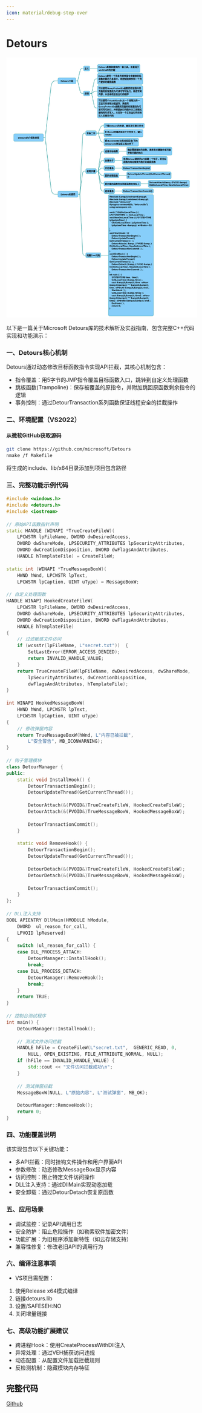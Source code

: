 ```yaml
---
icon: material/debug-step-over
---
```


# Detours

![](../../img/Detours.png)

以下是一篇关于Microsoft Detours库的技术解析及实战指南，包含完整C++代码实现和功能演示：

### 一、Detours核心机制
Detours通过动态修改目标函数指令实现API拦截，其核心机制包含：

* 指令覆盖：用5字节的JMP指令覆盖目标函数入口，跳转到自定义处理函数
* 跳板函数(Trampoline)：保存被覆盖的原指令，并附加跳回原函数剩余指令的逻辑
* 事务控制：通过DetourTransaction系列函数保证线程安全的拦截操作
### 二、环境配置（VS2022）
#### 从微软GitHub获取源码 
~~~bash
git clone https://github.com/microsoft/Detours
nmake /f Makefile
~~~
将生成的include、lib/x64目录添加到项目包含路径

### 三、完整功能示例代码
~~~cpp
#include <windows.h>
#include <detours.h>
#include <iostream>
 
// 原始API函数指针声明 
static HANDLE (WINAPI *TrueCreateFileW)(
    LPCWSTR lpFileName, DWORD dwDesiredAccess,
    DWORD dwShareMode, LPSECURITY_ATTRIBUTES lpSecurityAttributes,
    DWORD dwCreationDisposition, DWORD dwFlagsAndAttributes,
    HANDLE hTemplateFile) = CreateFileW;
 
static int (WINAPI *TrueMessageBoxW)(
    HWND hWnd, LPCWSTR lpText, 
    LPCWSTR lpCaption, UINT uType) = MessageBoxW;
 
// 自定义处理函数 
HANDLE WINAPI HookedCreateFileW(
    LPCWSTR lpFileName, DWORD dwDesiredAccess,
    DWORD dwShareMode, LPSECURITY_ATTRIBUTES lpSecurityAttributes,
    DWORD dwCreationDisposition, DWORD dwFlagsAndAttributes,
    HANDLE hTemplateFile)
{
    // 过滤敏感文件访问 
    if (wcsstr(lpFileName, L"secret.txt"))  {
        SetLastError(ERROR_ACCESS_DENIED);
        return INVALID_HANDLE_VALUE;
    }
    return TrueCreateFileW(lpFileName, dwDesiredAccess, dwShareMode,
        lpSecurityAttributes, dwCreationDisposition, 
        dwFlagsAndAttributes, hTemplateFile);
}
 
int WINAPI HookedMessageBoxW(
    HWND hWnd, LPCWSTR lpText,
    LPCWSTR lpCaption, UINT uType)
{
    // 修改弹窗内容 
    return TrueMessageBoxW(hWnd, L"内容已被拦截", 
        L"安全警告", MB_ICONWARNING);
}
 
// 钩子管理模块 
class DetourManager {
public:
    static void InstallHook() {
        DetourTransactionBegin();
        DetourUpdateThread(GetCurrentThread());
        
        DetourAttach(&(PVOID&)TrueCreateFileW, HookedCreateFileW);
        DetourAttach(&(PVOID&)TrueMessageBoxW, HookedMessageBoxW);
 
        DetourTransactionCommit();
    }
 
    static void RemoveHook() {
        DetourTransactionBegin();
        DetourUpdateThread(GetCurrentThread());
        
        DetourDetach(&(PVOID&)TrueCreateFileW, HookedCreateFileW);
        DetourDetach(&(PVOID&)TrueMessageBoxW, HookedMessageBoxW);
 
        DetourTransactionCommit();
    }
};
 
// DLL注入支持 
BOOL APIENTRY DllMain(HMODULE hModule,
    DWORD  ul_reason_for_call,
    LPVOID lpReserved)
{
    switch (ul_reason_for_call) {
    case DLL_PROCESS_ATTACH:
        DetourManager::InstallHook();
        break;
    case DLL_PROCESS_DETACH:
        DetourManager::RemoveHook();
        break;
    }
    return TRUE;
}
 
// 控制台测试程序 
int main() {
    DetourManager::InstallHook();
 
    // 测试文件访问拦截 
    HANDLE hFile = CreateFileW(L"secret.txt",  GENERIC_READ, 0, 
        NULL, OPEN_EXISTING, FILE_ATTRIBUTE_NORMAL, NULL);
    if (hFile == INVALID_HANDLE_VALUE) {
        std::cout << "文件访问拦截成功\n";
    }
 
    // 测试弹窗拦截 
    MessageBoxW(NULL, L"原始内容", L"测试弹窗", MB_OK);
 
    DetourManager::RemoveHook();
    return 0;
}
~~~
### 四、功能覆盖说明
该实现包含以下关键功能：

* 多API拦截：同时挂钩文件操作和用户界面API
* 参数修改：动态修改MessageBox显示内容
* 访问控制：阻止特定文件访问操作
* DLL注入支持：通过DllMain实现动态加载
* 安全卸载：通过DetourDetach恢复原函数
### 五、应用场景
* 调试监控：记录API调用日志
* 安全防护：阻止危险操作（如勒索软件加密文件）
* 功能扩展：为旧程序添加新特性（如云存储支持）
* 兼容性修复：修改老旧API的调用行为
### 六、编译注意事项
* VS项目需配置：
1. 使用Release x64模式编译 
2. 链接detours.lib  
3. 设置/SAFESEH:NO 
4. 关闭增量链接
### 七、高级功能扩展建议
* 跨进程Hook：使用CreateProcessWithDll注入
* 异常处理：通过VEH捕获访问违规
* 动态配置：从配置文件加载拦截规则
* 反检测机制：隐藏模块内存特征

## 完整代码
[Github](https://github.com/zhengtianzuo/zhengtianzuo.github.io/tree/master/code/013-Detours)
